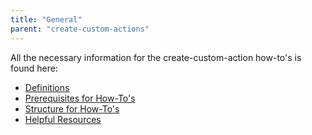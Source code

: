 ```yaml
---
title: "General"
parent: "create-custom-actions"
---
```


All the necessary information for the create-custom-action how-to's is found here:

* [Definitions](custom-action-definitions)
* [Prerequisites for How-To's](custom-action-prerequisites)
* [Structure for How-To's](custom-action-howto-structure)
* [Helpful Resources](custom-action-helpful-resources)
